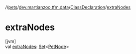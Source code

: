 //[pets](../../../index.md)/[dev.martianzoo.tfm.data](../index.md)/[ClassDeclaration](index.md)/[extraNodes](extra-nodes.md)

# extraNodes

[jvm]\
val [extraNodes](extra-nodes.md): [Set](https://kotlinlang.org/api/latest/jvm/stdlib/kotlin.collections/-set/index.html)&lt;[PetNode](../../dev.martianzoo.tfm.pets.ast/-pet-node/index.md)&gt;
